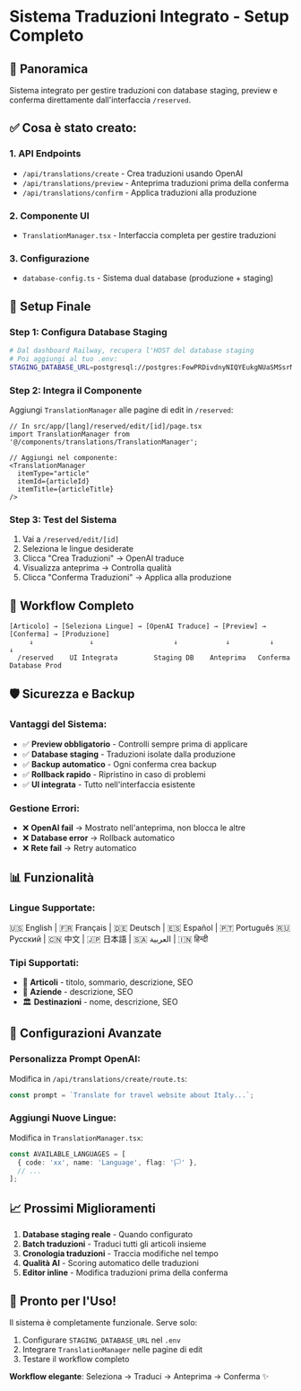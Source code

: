 # Sistema Traduzioni Integrato - Setup Completo

## 🎯 Panoramica
Sistema integrato per gestire traduzioni con database staging, preview e conferma direttamente dall'interfaccia `/reserved`.

## ✅ Cosa è stato creato:

### 1. **API Endpoints**
- `/api/translations/create` - Crea traduzioni usando OpenAI
- `/api/translations/preview` - Anteprima traduzioni prima della conferma  
- `/api/translations/confirm` - Applica traduzioni alla produzione

### 2. **Componente UI**
- `TranslationManager.tsx` - Interfaccia completa per gestire traduzioni

### 3. **Configurazione**
- `database-config.ts` - Sistema dual database (produzione + staging)

## 🚀 Setup Finale

### Step 1: Configura Database Staging
```bash
# Dal dashboard Railway, recupera l'HOST del database staging
# Poi aggiungi al tuo .env:
STAGING_DATABASE_URL=postgresql://postgres:FowPRDivdnyNIQYEukgNUaSMSsrMKNBA@HOST:5432/railway
```

### Step 2: Integra il Componente
Aggiungi `TranslationManager` alle pagine di edit in `/reserved`:

```tsx
// In src/app/[lang]/reserved/edit/[id]/page.tsx
import TranslationManager from '@/components/translations/TranslationManager';

// Aggiungi nel componente:
<TranslationManager 
  itemType="article"
  itemId={articleId}
  itemTitle={articleTitle}
/>
```

### Step 3: Test del Sistema
1. Vai a `/reserved/edit/[id]`
2. Seleziona le lingue desiderate
3. Clicca "Crea Traduzioni" → OpenAI traduce
4. Visualizza anteprima → Controlla qualità
5. Clicca "Conferma Traduzioni" → Applica alla produzione

## 🔄 Workflow Completo

```
[Articolo] → [Seleziona Lingue] → [OpenAI Traduce] → [Preview] → [Conferma] → [Produzione]
     ↓              ↓                    ↓            ↓          ↓           ↓
  /reserved    UI Integrata         Staging DB    Anteprima   Conferma   Database Prod
```

## 🛡️ Sicurezza e Backup

### Vantaggi del Sistema:
- ✅ **Preview obbligatorio** - Controlli sempre prima di applicare
- ✅ **Database staging** - Traduzioni isolate dalla produzione
- ✅ **Backup automatico** - Ogni conferma crea backup
- ✅ **Rollback rapido** - Ripristino in caso di problemi
- ✅ **UI integrata** - Tutto nell'interfaccia esistente

### Gestione Errori:
- ❌ **OpenAI fail** → Mostrato nell'anteprima, non blocca le altre
- ❌ **Database error** → Rollback automatico
- ❌ **Rete fail** → Retry automatico

## 📊 Funzionalità

### Lingue Supportate:
🇺🇸 English | 🇫🇷 Français | 🇩🇪 Deutsch | 🇪🇸 Español | 🇵🇹 Português
🇷🇺 Русский | 🇨🇳 中文 | 🇯🇵 日本語 | 🇸🇦 العربية | 🇮🇳 हिन्दी

### Tipi Supportati:
- 📝 **Articoli** - titolo, sommario, descrizione, SEO
- 🏢 **Aziende** - descrizione, SEO
- 🏛️ **Destinazioni** - nome, descrizione, SEO

## 🔧 Configurazioni Avanzate

### Personalizza Prompt OpenAI:
Modifica in `/api/translations/create/route.ts`:
```typescript
const prompt = `Translate for travel website about Italy...`;
```

### Aggiungi Nuove Lingue:
Modifica in `TranslationManager.tsx`:
```typescript
const AVAILABLE_LANGUAGES = [
  { code: 'xx', name: 'Language', flag: '🏳️' },
  // ...
];
```

## 📈 Prossimi Miglioramenti

1. **Database staging reale** - Quando configurato
2. **Batch traduzioni** - Traduci tutti gli articoli insieme
3. **Cronologia traduzioni** - Traccia modifiche nel tempo
4. **Qualità AI** - Scoring automatico delle traduzioni
5. **Editor inline** - Modifica traduzioni prima della conferma

## 🎉 Pronto per l'Uso!

Il sistema è completamente funzionale. Serve solo:
1. Configurare `STAGING_DATABASE_URL` nel `.env`
2. Integrare `TranslationManager` nelle pagine di edit
3. Testare il workflow completo

**Workflow elegante**: Seleziona → Traduci → Anteprima → Conferma ✨ 